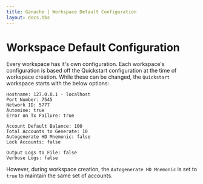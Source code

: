 ```yaml
---
title: Ganache | Workspace Default Configuration
layout: docs.hbs
---
```

# Workspace Default Configuration

Every workspace has it's own configuration. Each workspace's configuration is based off the Quickstart configuration at the time of workspace creation. While these can be changed, the `Quickstart` workspace starts with the below options:

```
Hostname: 127.0.0.1 - localhost
Port Number: 7545
Network ID: 5777
Automine: true
Error on Tx Failure: true

Account Default Balance: 100
Total Accounts to Generate: 10
Autogenerate HD Mnemonic: false
Lock Accounts: false

Output Logs to File: false
Verbose Logs: false
```

However, during workspace creation, the `Autogenerate HD Mnemonic` is set to `true` to maintain the same set of accounts.